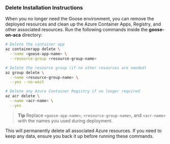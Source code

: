 ### Delete Installation Instructions

When you no longer need the Goose environment, you can remove the deployed resources and clean up the Azure Container Apps, Registry, and other associated resources. Run the following commands inside the **goose-on-aca** directory:

```bash
# Delete the container app
az containerapp delete \
  --name <goose-app-name> \
  --resource-group <resource-group-name>

# Delete the resource group (if no other resources are needed)
az group delete \
  --name <resource-group-name> \
  --yes --no-wait

# Delete any Azure Container Registry if no longer required
az acr delete \
  --name <acr-name> \
  --yes
```

> **Tip**
> Replace `<goose-app-name>`, `<resource-group-name>`, and `<acr-name>` with the names you used during deployment.

This will permanently delete all associated Azure resources. If you need to keep any data, ensure you back it up before running these commands.
